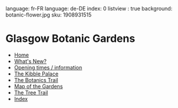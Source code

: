 language: fr-FR
language: de-DE
index: 0
listview : true
background: botanic-flower.jpg
sku: 1908931515

# Glasgow Botanic Gardens

* [Home](page:0)
* [What's New?](page:600)
* [Opening times / information](page:1700)
* [The Kibble Palace](page:5)
* [The Botanics Trail](tour:botanics-trail)
* [Map of the Gardens](map:map1)
* [The Tree Trail](tour:tree-trail)
* [Index](search.html)

          